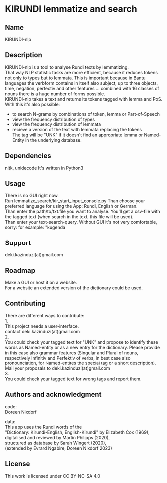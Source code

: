 # KIRUNDI lemmatize and search

## Name
KIRUNDI-nlp

## Description
KIRUNDI-nlp is a tool to analyse Rundi texts by lemmatizing.  
That way NLP statistic tasks are more efficient, because it reduces tokens not only to types but to lemmata. This is important because in Bantu languages the verbform contains in itself also subject, up to three objects, time, negation, perfectiv and other features ... combined with 16 classes of nouns there is a huge number of forms possible.  
KIRUNDI-nlp takes a text and returns its tokens tagged with lemma and PoS. 
With this it's also possible:
- to search N-grams by combinations of token, lemma or Part-of-Speech
- view the frequency distribution of types
- view the frequency distribution of lemmata
- recieve a version of the text with lemmata replacing the tokens  
The tag will be "UNK" if it doesn't find an appropriate lemma or Named-Entity in the underlying database.

## Dependencies
nltk, unidecode
It's written in Python3    

## Usage
There is no GUI right now.  
Run lemmatize_search/kir_start_input_console.py
Than choose your preferred language for using the App: Rundi, English or German.  
Than enter the path/to/txt.file you want to analyse.
You'll get a csv-file with the tagged text (when search in the text, this file will be used).  
Than enter your text-search-query. Without GUI it's not very comfortable, sorry:
for example: "kugenda 

## Support
deki.kazinduzi(at)gmail.com  

## Roadmap
Make a GUI or host it on a website.  
For a website an extended version of the dictionary could be used.  

## Contributing
There are different ways to contribute:  
1.  
This project needs a user-interface.  
contact deki.kazinduzi(at)gmail.com  
2.  
You could check your tagged text for "UNK" and propose to identify these words as Named-entity or as a new entry for the dictionary. Please provide in this case also grammar features (Singular and Plural of nouns, respectively Infinitiv and Perfektiv of verbs, in best case also pronounciation, for Named-entites the special tag or a short description).  
Mail your proposals to deki.kazinduzi(at)gmail.com  
3.  
You could check your tagged text for wrong tags and report them.  

## Authors and acknowledgment 
code:  
Doreen Nixdorf  

data:  
This app uses the Rundi words of the  
"Dictionary: Kirundi-English, English-Kirundi" by Elizabeth Cox (1969),  
digitalised and reviewed by Martin Philipps (2020),  
structured as database by Sarah Wingert (2020),   
(extended by Evrard Ngabire, Doreen Nixdorf 2023)

## License
This work is licensed under CC BY-NC-SA 4.0
